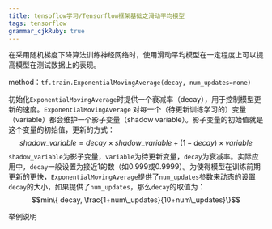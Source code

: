 ```yaml
---
title: tensoflow学习/Tensorflow框架基础之滑动平均模型 
tags: tensorflow
grammar_cjkRuby: true
---
```




在采用随机梯度下降算法训练神经网络时，使用滑动平均模型在一定程度上可以提高模型在测试数据上的表现。

method：`tf.train.ExponentialMovingAverage(decay, num_updates=none)`

初始化`ExponentialMovingAverage`时提供一个衰减率（decay），用于控制模型更新的速度。`ExponentialMovingAverage` 对每一个（待更新训练学习的）变量（variable）都会维护一个影子变量（shadow variable）。影子变量的初始值就是这个变量的初始值，更新的方式：
$$shadow\_variable=decay\times shadow\_variable+(1-decay)\times variable$$
`shadow_variable`为影子变量，`variable`为待更新变量，`decay`为衰减率。实际应用中，`decay`一般设置为接近1的数（如0.999或0.9999）。为使得模型在训练前期更新的更快，`ExponentialMovingAverage`提供了`num_updates`参数来动态的设置`decay`的大小，如果提供了`num_updates`，那么`decay`的取值为：
$$min\{ decay, \frac{1+num\_updates}{10+num\_updates}\}$$

举例说明
```python

```